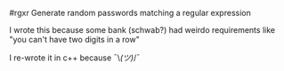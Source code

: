 #rgxr
Generate random passwords matching a regular expression

I wrote this because some bank (schwab?) had weirdo requirements like "you can't
have two digits in a row"

I re-wrote it in c++ because ¯\\_(ツ)_/¯
